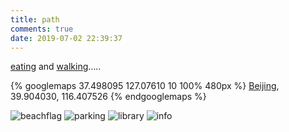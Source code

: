 ```yaml
---
title: path
comments: true
date: 2019-07-02 22:39:37
---
```


[eating](/path/food) and [walking](/path/place).....

{% googlemaps 37.498095 127.07610 10 100% 480px %}
  <a href='/path/place/china'>Beijing</a>, 39.904030, 116.407526
{% endgooglemaps %}

![beachflag](https://developers.google.com/maps/documentation/javascript/examples/full/images/beachflag.png "beach")
![parking](https://developers.google.com/maps/documentation/javascript/examples/full/images/parking_lot_maps.png "parking")
![library](https://developers.google.com/maps/documentation/javascript/examples/full/images/library_maps.png "library")
![info](https://developers.google.com/maps/documentation/javascript/examples/full/images/info-i_maps.png "info")
